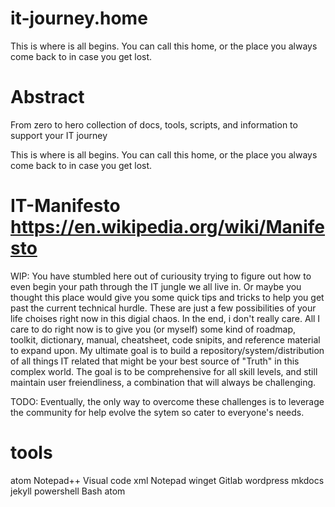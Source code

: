 # it-journey.home
This is where is all begins. You can call this home, or the place you always come back to in case you get lost.

# Abstract

From zero to hero collection of docs, tools, scripts, and information to support your IT journey

This is where is all begins. You can call this home, or the place you always come back to in case you get lost.

# IT-Manifesto https://en.wikipedia.org/wiki/Manifesto
WIP: You have stumbled here out of curiousity trying to figure out how to even begin your path through the IT jungle we all live in. Or maybe you thought this place would give you some quick tips and tricks to help you get past the current technical hurdle. These are just a few possibilities of your life choises right now in this digial chaos. In the end, i don't really care. All I care to do right now is to give you (or myself) some kind of roadmap, toolkit, dictionary, manual, cheatsheet, code snipits, and reference material to expand upon. My ultimate goal is to build a repository/system/distribution of all things IT related that might be your best source of "Truth" in this complex world. The goal is to be comprehensive for all skill levels, and still maintain user freiendliness, a combination that will always be challenging. 

TODO: Eventually, the only way to overcome these challenges is to leverage the community for help evolve the sytem so cater to everyone's needs.


# tools
atom
Notepad++
Visual code
xml Notepad
winget
Gitlab
wordpress
mkdocs
jekyll
powershell
Bash
atom

